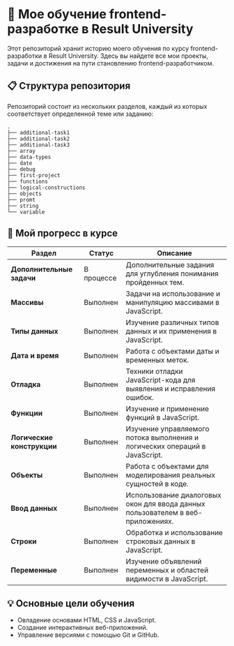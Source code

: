 # 🚀 Мое обучение frontend-разработке в Result University

Этот репозиторий хранит историю моего обучения по курсу frontend-разработки в Result University. Здесь вы найдете все мои проекты, задачи и достижения на пути становлению frontend-разработчиком.

## 📋 Структура репозитория

Репозиторий состоит из нескольких разделов, каждый из которых соответствует определенной теме или заданию:

```
.
├── additional-task1
├── additional-task2
├── additional-task3
├── array
├── data-types
├── date
├── debug
├── first-project
├── functions
├── logical-constructions
├── objects
├── promt
├── string
└── variable
```

## 📌 Мой прогресс в курсе

| Раздел               | Статус     | Описание                                                                 |
|-----------------------|---------------|-----------------------------------------------------------------------------|
| **Дополнительные задачи**  | В процессе  | Дополнительные задания для углубления понимания пройденных тем.               |
| **Массивы**             | Выполнен  | Задачи на использование и манипуляцию массивами в JavaScript.       |
| **Типы данных**        | Выполнен  | Изучение различных типов данных и их применения в JavaScript.          |
| **Дата и время**              | Выполнен  | Работа с объектами даты и временных меток.                      |
| **Отладка**             | Выполнен  | Техники отладки JavaScript-кода для выявления и исправления ошибок.        |
| **Функции**           | Выполнен  | Изучение и применение функций в JavaScript.                    |
| **Логические конструкции** | Выполнен | Изучение управляемого потока выполнения и логических операций в JavaScript. |
| **Объекты**           | Выполнен  | Работа с объектами для моделирования реальных сущностей в коде.                  |
| **Ввод данных**            | Выполнен  | Использование диалоговых окон для ввода данных пользователем в веб-приложениях.                           |
| **Строки**            | Выполнен  | Обработка и использование строковых данных в JavaScript.                    |
| **Переменные**          | Выполнен  | Изучение объявлений переменных и областей видимости в JavaScript.                |

## 💡 Основные цели обучения

- Овладение основами HTML, CSS и JavaScript.
- Создание интерактивных веб-приложений.
- Управление версиями с помощью Git и GitHub.



